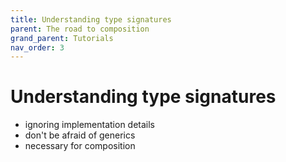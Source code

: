 ```yaml
---
title: Understanding type signatures
parent: The road to composition
grand_parent: Tutorials
nav_order: 3
---
```


# Understanding type signatures

- ignoring implementation details
- don't be afraid of generics
- necessary for composition
